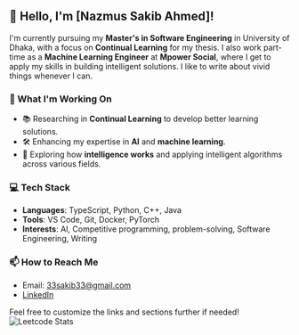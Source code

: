 


## 👋 Hello, I'm [Nazmus Sakib Ahmed]!

I'm currently pursuing my **Master's in Software Engineering** in University of Dhaka, with a focus on **Continual Learning** for my thesis. I also work part-time as a **Machine Learning Engineer** at **Mpower Social**, where I get to apply my skills in building intelligent solutions. I like to write about vivid things whenever I can. 

### 🌱 What I'm Working On
- 📚 Researching in **Continual Learning** to develop better learning solutions.
- 🛠 Enhancing my expertise in **AI** and **machine learning**.
- 🤖 Exploring how **intelligence works** and applying intelligent algorithms across various fields.

### 💻 Tech Stack
- **Languages**: TypeScript, Python, C++, Java
- **Tools**: VS Code, Git, Docker, PyTorch
- **Interests**:  AI, Competitive programming, problem-solving, Software Engineering, Writing

### 📫 How to Reach Me
- Email: [33sakib33@gmail.com](mailto:33sakib33@gmail.com)
- [LinkedIn](https://www.linkedin.com/in/33sakib33/)


Feel free to customize the links and sections further if needed!
![Leetcode Stats](https://leetcard.jacoblin.cool/sakibwastooshort?theme=forest)






